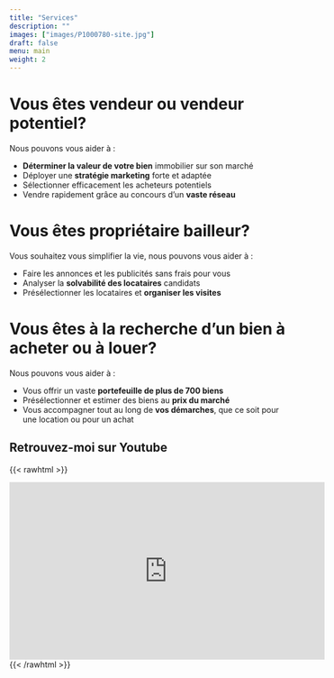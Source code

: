 ```yaml
---
title: "Services"
description: ""
images: ["images/P1000780-site.jpg"]
draft: false
menu: main
weight: 2
---
```


# Vous êtes vendeur ou vendeur potentiel?

Nous pouvons vous aider à :

* **Déterminer la valeur de votre bien** immobilier sur son marché
* Déployer une **stratégie marketing** forte et adaptée
* Sélectionner efficacement les acheteurs potentiels
* Vendre rapidement grâce au concours d’un **vaste réseau**

# Vous êtes propriétaire bailleur? 

Vous souhaitez vous simplifier la vie, nous pouvons vous aider à :

* Faire les annonces et les publicités sans frais pour vous 
* Analyser la **solvabilité des locataires** candidats
* Présélectionner les locataires et **organiser les visites**

# Vous êtes à la recherche d’un bien à acheter ou à louer?

Nous pouvons vous aider à :

* Vous offrir un vaste **portefeuille de plus de 700 biens**
* Présélectionner et estimer des biens au **prix du marché**
* Vous accompagner tout au long de **vos démarches**, que ce soit pour une location ou pour un achat

## Retrouvez-moi sur Youtube

{{< rawhtml >}}
<div class="youtubevideowrap">
    <div class="video-container">
    <iframe width="560" height="315" src="https://www.youtube.com/embed/Y4GGS9TNRoI" frameborder="0" allow="accelerometer; autoplay; encrypted-media; gyroscope; picture-in-picture" allowfullscreen></iframe>
    </div>
</div>
{{< /rawhtml >}}
